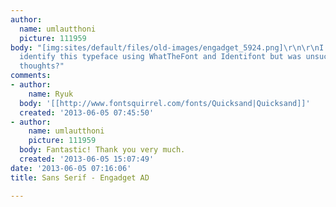 ```yaml
---
author:
  name: umlautthoni
  picture: 111959
body: "[img:sites/default/files/old-images/engadget_5924.png]\r\n\r\nI attempted to
  identify this typeface using WhatTheFont and Identifont but was unsuccessful.\r\n\r\nAny
  thoughts?"
comments:
- author:
    name: Ryuk
  body: '[[http://www.fontsquirrel.com/fonts/Quicksand|Quicksand]]'
  created: '2013-06-05 07:45:50'
- author:
    name: umlautthoni
    picture: 111959
  body: Fantastic! Thank you very much.
  created: '2013-06-05 15:07:49'
date: '2013-06-05 07:16:06'
title: Sans Serif - Engadget AD

---
```

